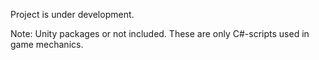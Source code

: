 Project is under development.

Note: Unity packages or not included. These are only C#-scripts used in game mechanics.
